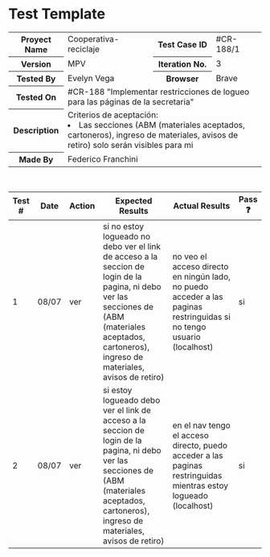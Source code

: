 # Test Template

<table style= "width: 100%">
  <tr>
    <th> Proyect Name </th>
    <td> Cooperativa-reciclaje</td>
    <th> Test Case ID </th>
    <td> #CR-188/1 </td>
  </tr>
  <tr>
    <th> Version </th>
    <td> MPV </td>
    <th> Iteration No. </th>
    <td> 3 </td>
  </tr>
   <tr>
    <th> Tested By </th>
    <td> Evelyn Vega </td>
    <th> Browser </th>
    <td> Brave </td>
  </tr>
  <tr>
    <th colspan="1"> Tested On </th> 
    <td colspan="3"> #CR-188 "Implementar restricciones de logueo para las páginas de la secretaria"</td>
  </tr>
   <tr>
    <th colspan="1"> Description </th>
    <td colspan="3"> Criterios de aceptación:
        <li> Las secciones (ABM (materiales aceptados, cartoneros), ingreso de materiales,  avisos de retiro) solo serán visibles para mi
    </td>
  </tr>
   <tr>
    <th colspan="1"> Made By </th>
    <td colspan="3"> Federico Franchini </td>
  </tr>
</table>

<br>

|Test # | Date | Action | Expected Results | Actual Results | Pass :question: |
| ---   | ---  | ---    | ---              |   ---          | ---   |
| 1 | 08/07 | ver | si no estoy logueado no debo ver el link de acceso a la seccion de login de la pagina, ni debo ver las secciones de (ABM (materiales aceptados, cartoneros), ingreso de materiales,  avisos de retiro) | no veo el acceso directo en ningún lado, no puedo acceder a las paginas restringuidas si no tengo usuario (localhost) | si|
| 2 | 08/07 | ver | si estoy logueado debo ver el link de acceso a la seccion de login de la pagina, ni debo ver las secciones de (ABM (materiales aceptados, cartoneros), ingreso de materiales,  avisos de retiro) | en el nav tengo el acceso directo, puedo acceder a las paginas restringuidas mientras estoy logueado (localhost) | si|